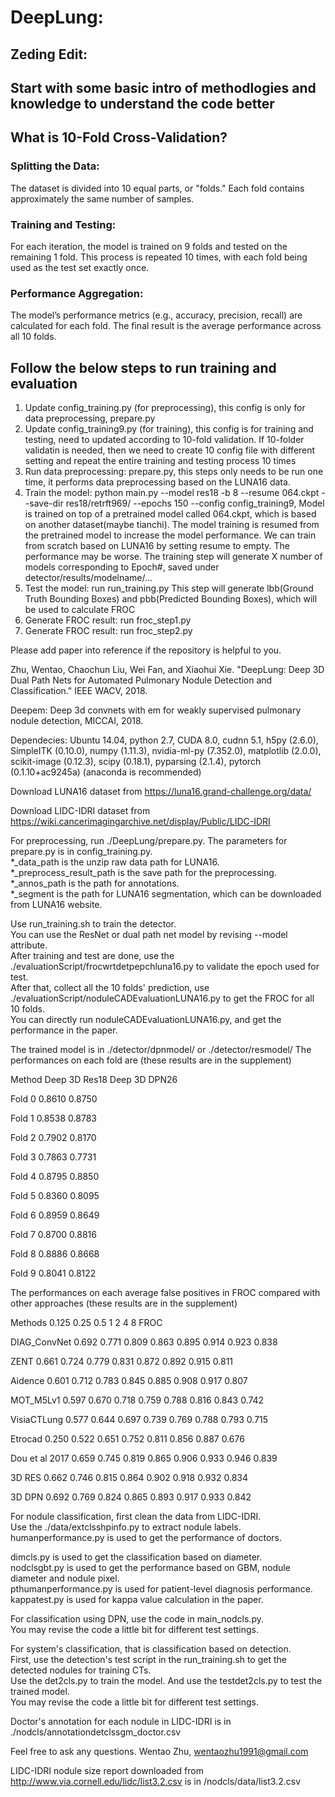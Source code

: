 # DeepLung:

## Zeding Edit:
## Start with some basic intro of methodlogies and knowledge to understand the code better
## What is 10-Fold Cross-Validation?
### Splitting the Data:

The dataset is divided into 10 equal parts, or "folds."
Each fold contains approximately the same number of samples.
### Training and Testing:

For each iteration, the model is trained on 9 folds and tested on the remaining 1 fold.
This process is repeated 10 times, with each fold being used as the test set exactly once.
### Performance Aggregation:

The model’s performance metrics (e.g., accuracy, precision, recall) are calculated for each fold.
The final result is the average performance across all 10 folds.

## Follow the below steps to run training and evaluation
1. Update config_training.py (for preprocessing), this config is only for data preprocessing, prepare.py
2. Update config_training9.py (for training), this config is for training and testing, need to updated according to 10-fold validation. If 10-folder validatin is needed, then we need to create 10 config file with different setting and repeat the entire training and testing process 10 times
2. Run data preprocessing: prepare.py, this steps only needs to be run one time, it performs data preprocessing based on the LUNA16 data.
3. Train the model: python main.py --model res18 -b 8 --resume 064.ckpt --save-dir res18/retrft969/ --epochs 150 --config config_training9, Model is trained on top of a pretrained model called 064.ckpt, which is based on another dataset(maybe tianchi). The model training is resumed from the pretrained model to increase the model performance. We can train from scratch based on LUNA16 by setting resume to empty. The performance may be worse. The training step will generate X number of models corresponding to Epoch#, saved under detector/results/modelname/... 
4. Test the model: run run_training.py This step will generate lbb(Ground Truth Bounding Boxes) and pbb(Predicted Bounding Boxes), which will be used to calculate FROC
5. Generate FROC result: run froc_step1.py
6. Generate FROC result: run froc_step2.py




Please add paper into reference if the repository is helpful to you.

Zhu, Wentao, Chaochun Liu, Wei Fan, and Xiaohui Xie. "DeepLung: Deep 3D Dual Path Nets for Automated Pulmonary Nodule Detection and Classification." IEEE WACV, 2018.

Deepem: Deep 3d convnets with em for weakly supervised pulmonary nodule detection, MICCAI, 2018.

Dependecies: Ubuntu 14.04, python 2.7, CUDA 8.0, cudnn 5.1, h5py (2.6.0), SimpleITK (0.10.0), numpy (1.11.3), nvidia-ml-py (7.352.0), matplotlib (2.0.0), scikit-image (0.12.3), scipy (0.18.1), pyparsing (2.1.4), pytorch (0.1.10+ac9245a) (anaconda is recommended)

Download LUNA16 dataset from https://luna16.grand-challenge.org/data/

Download LIDC-IDRI dataset from https://wiki.cancerimagingarchive.net/display/Public/LIDC-IDRI

For preprocessing, run ./DeepLung/prepare.py. The parameters for prepare.py is in config_training.py.<br />
*_data_path is the unzip raw data path for LUNA16.<br />
*_preprocess_result_path is the save path for the preprocessing.<br />
*_annos_path is the path for annotations.<br />
*_segment is the path for LUNA16 segmentation, which can be downloaded from LUNA16 website.

Use run_training.sh to train the detector.<br />
You can use the ResNet or dual path net model by revising --model attribute.<br />
After training and test are done, use the ./evaluationScript/frocwrtdetpepchluna16.py to validate the epoch used for test.<br />
After that, collect all the 10 folds' prediction, use ./evaluationScript/noduleCADEvaluationLUNA16.py to get the FROC for all 10 folds.<br />
You can directly run noduleCADEvaluationLUNA16.py, and get the performance in the paper.

The trained model is in ./detector/dpnmodel/ or ./detector/resmodel/
The performances on each fold are (these results are in the supplement)

Method	Deep 3D Res18	Deep 3D DPN26

Fold 0	0.8610	      0.8750

Fold 1	0.8538	      0.8783

Fold 2	0.7902      	0.8170

Fold 3	0.7863      	0.7731

Fold 4	0.8795	      0.8850

Fold 5	0.8360  	    0.8095

Fold 6	0.8959  	    0.8649

Fold 7	0.8700      	0.8816

Fold 8	0.8886	      0.8668

Fold 9	0.8041    	  0.8122

The performances on each average false positives in FROC compared with other approaches (these results are in the supplement)

Methods         0.125 0.25  0.5 1 2 4 8 FROC

DIAG_ConvNet    0.692 0.771 0.809 0.863 0.895 0.914 0.923 0.838

ZENT            0.661 0.724 0.779 0.831 0.872 0.892 0.915 0.811

Aidence         0.601 0.712 0.783 0.845 0.885 0.908 0.917 0.807

MOT_M5Lv1       0.597 0.670 0.718 0.759 0.788 0.816 0.843 0.742

VisiaCTLung     0.577 0.644 0.697 0.739 0.769 0.788 0.793 0.715

Etrocad         0.250 0.522 0.651 0.752 0.811 0.856 0.887 0.676

Dou et al 2017  0.659 0.745 0.819 0.865 0.906 0.933 0.946 0.839

3D RES          0.662 0.746 0.815 0.864 0.902 0.918 0.932 0.834

3D DPN          0.692 0.769 0.824 0.865 0.893 0.917 0.933 0.842

For nodule classification, first clean the data from LIDC-IDRI.<br />
Use the ./data/extclsshpinfo.py to extract nodule labels.<br />
humanperformance.py is used to get the performance of doctors. 

dimcls.py is used to get the classification based on diameter.<br />
nodclsgbt.py is used to get the performance based on GBM, nodule diameter and nodule pixel.<br />
pthumanperformance.py is used for patient-level diagnosis performance.<br />
kappatest.py is used for kappa value calculation in the paper.

For classification using DPN, use the code in main_nodcls.py.<br />
You may revise the code a little bit for different test settings.

For system's classification, that is classification based on detection.<br />
First, use the detection's test script in the run_training.sh to get the detected nodules for training CTs.<br />
Use the det2cls.py to train the model. And use the testdet2cls.py to test the trained model.<br />
You may revise the code a little bit for different test settings.

Doctor's annotation for each nodule in LIDC-IDRI is in ./nodcls/annotationdetclssgm_doctor.csv

Feel free to ask any questions. Wentao Zhu, wentaozhu1991@gmail.com

LIDC-IDRI nodule size report downloaded from 
http://www.via.cornell.edu/lidc/list3.2.csv is in /nodcls/data/list3.2.csv
